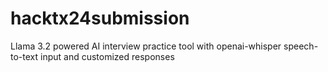 # hacktx24submission
Llama 3.2 powered AI interview practice tool with openai-whisper speech-to-text input and customized responses
